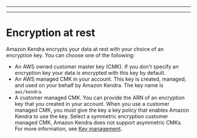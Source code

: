 --------

--------

# Encryption at rest<a name="encryption-at-rest"></a>

Amazon Kendra encrypts your data at rest with your choice of an encryption key\. You can choose one of the following:
+ An AWS owned customer master key \(CMK\)\. If you don't specify an encryption key your data is encrypted with this key by default\.
+ An AWS managed CMK in your account\. This key is created, managed, and used on your behalf by Amazon Kendra\. The key name is `aws/kendra`\.
+ A customer managed CMK\. You can provide the ARN of an encryption key that you created in your account\. When you use a customer managed CMK, you must give the key a key policy that enables Amazon Kendra to use the key\. Select a symmetric encryption customer managed CMK, Amazon Kendra does not support asymmetric CMKs\. For more information, see [Key management](key-management.md)\.
